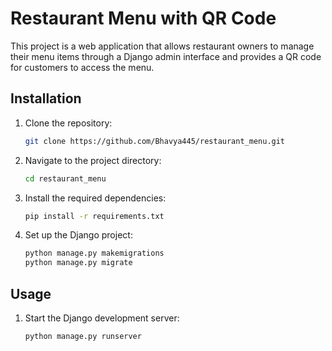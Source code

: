 # Restaurant Menu with QR Code

This project is a web application that allows restaurant owners to manage their menu items through a Django admin interface and provides a QR code for customers to access the menu.


## Installation

1. Clone the repository:
    ```bash
    git clone https://github.com/Bhavya445/restaurant_menu.git
    ```

2. Navigate to the project directory:
    ```bash
    cd restaurant_menu
    ```

3. Install the required dependencies:
    ```bash
    pip install -r requirements.txt
    ```

4. Set up the Django project:
    ```bash
    python manage.py makemigrations
    python manage.py migrate
    ```
## Usage

1. Start the Django development server:
    ```bash
    python manage.py runserver
    ```
